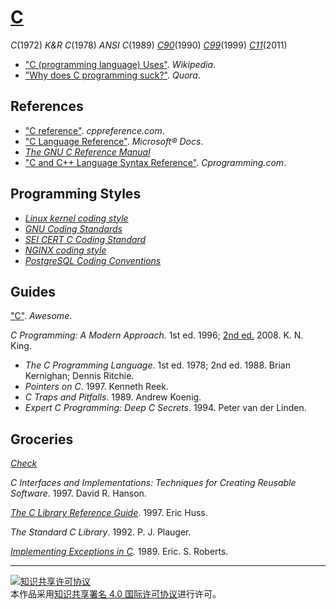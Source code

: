 # [C](http://open-std.org/jtc1/sc22/wg14/)

*C*(1972)
*K&R C*(1978)
*ANSI C*(1989)
[*C90*](https://iso.org/standard/17782.html)(1990)
[*C99*](https://iso.org/standard/29237.html)(1999)
[*C11*](https://iso.org/standard/57853.html)(2011)

+ ["C (programming language) Uses"](https://wikipedia.org/wiki/C_(programming_language)#Uses). *Wikipedia*.
+ ["Why does C programming suck?"](https://quora.com/Why-does-C-programming-suck). *Quora*.

## References

+ ["C reference"](http://cppreference.com/w/c). *cppreference.com*.
+ ["C Language Reference"](https://docs.microsoft.com/cpp/c-language/c-language-reference). *Microsoft® Docs*.
+ [*The GNU C Reference Manual*](https://gnu.org/software/gnu-c-manual/gnu-c-manual.html)
+ ["C and C++ Language Syntax Reference"](https://cprogramming.com/reference). *Cprogramming.com*.

## Programming Styles

+ [*Linux kernel coding style*](https://github.com/torvalds/linux/blob/master/Documentation/process/coding-style.rst)
+ [*GNU Coding Standards*](https://gnu.org/prep/standards/standards.html)
+ [*SEI CERT C Coding Standard*](https://wiki.sei.cmu.edu/confluence/display/c)
+ [*NGINX coding style*](https://nginx.com/resources/wiki/start/topics/examples/coding_style)
+ [*PostgreSQL Coding Conventions*](https://postgresql.org/docs/current/static/source.html)

## Guides

["C"](https://notabug.org/koz.ross/awesome-c). *Awesome*.

*C Programming: A Modern Approach.* 1st ed. 1996; [2nd ed.](http://knking.com/books/c2) 2008. K. N. King.
+ *The C Programming Language*. 1st ed. 1978; 2nd ed. 1988. Brian Kernighan; Dennis Ritchie.
+ *Pointers on C*. 1997. Kenneth Reek.
+ *C Traps and Pitfalls*. 1989. Andrew Koenig.
+ *Expert C Programming: Deep C Secrets*. 1994. Peter van der Linden.

## Groceries

[*Check*](https://libcheck.github.io/check)

*C Interfaces and Implementations: Techniques for Creating Reusable Software*. 1997. David R. Hanson.

[*The C Library Reference Guide*](https://www-s.acm.illinois.edu/webmonkeys/book/c_guide). 1997. Eric Huss.

*The Standard C Library*. 1992. P. J. Plauger.

[*Implementing Exceptions in C*](http://hpl.hp.com/techreports/Compaq-DEC/SRC-RR-40.pdf). 1989. Eric. S. Roberts.

___
<a rel="license" href="http://creativecommons.org/licenses/by/4.0/"><img alt="知识共享许可协议" style="border-width:0" src="https://i.creativecommons.org/l/by/4.0/88x31.png" /></a><br />本作品采用<a rel="license" href="http://creativecommons.org/licenses/by/4.0/">知识共享署名 4.0 国际许可协议</a>进行许可。
